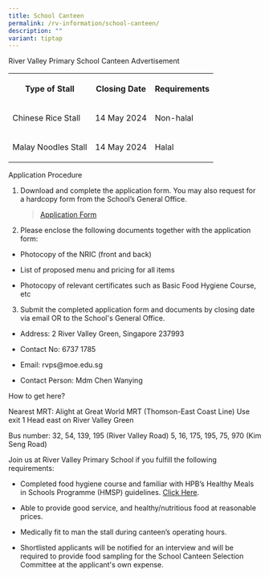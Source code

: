 ```yaml
---
title: School Canteen
permalink: /rv-information/school-canteen/
description: ""
variant: tiptap
---
```

<p>River Valley Primary School Canteen Advertisement</p>
<table>
<tbody>
<tr>
<th rowspan="1" colspan="1">
<p>Type of Stall</p>
</th>
<th rowspan="1" colspan="1">
<p>Closing Date</p>
</th>
<th rowspan="1" colspan="1">
<p>Requirements</p>
</th>
</tr>
<tr>
<td rowspan="1" colspan="1">
<p>Chinese Rice Stall</p>
</td>
<td rowspan="1" colspan="1">
<p>14 May 2024</p>
</td>
<td rowspan="1" colspan="1">
<p>Non-halal</p>
</td>
</tr>
<tr>
<td rowspan="1" colspan="1">
<p>Malay Noodles Stall</p>
</td>
<td rowspan="1" colspan="1">
<p>14 May 2024</p>
</td>
<td rowspan="1" colspan="1">
<p>Halal</p>
</td>
</tr>
</tbody>
</table>
<p>Application Procedure</p>
<ol data-tight="true" class="tight">
<li>
<p>Download and complete the application form. You may also request for a
hardcopy form from the School’s General Office.</p>
<p></p>
<blockquote>
<p><a href="/files/school canteen application form.pdf" rel="noopener noreferrer nofollow" target="_blank">Application Form</a>
</p>
</blockquote>
<p></p>
</li>
<li>
<p>Please enclose the following documents together with the application form:</p>
</li>
</ol>
<ul data-tight="true" class="tight">
<li>
<p>Photocopy of the NRIC (front and back)</p>
</li>
<li>
<p>List of proposed menu and pricing for all items</p>
</li>
<li>
<p>Photocopy of relevant certificates such as Basic Food Hygiene Course,
etc</p>
</li>
</ul>
<ol start="3" data-tight="true" class="tight">
<li>
<p>Submit the completed application form and documents by closing date via
email OR to the School's General Office.</p>
</li>
</ol>
<ul data-tight="true" class="tight">
<li>
<p>Address: 2 River Valley Green, Singapore 237993</p>
</li>
<li>
<p>Contact No: 6737 1785</p>
</li>
<li>
<p>Email: rvps@moe.edu.sg</p>
</li>
<li>
<p>Contact Person: Mdm Chen Wanying</p>
</li>
</ul>
<p></p>
<p>How to get here?</p>
<p>Nearest MRT: Alight at Great World MRT (Thomson-East Coast Line) Use exit
1 Head east on River Valley Green</p>
<p>Bus number: 32, 54, 139, 195 (River Valley Road) 5, 16, 175, 195, 75,
970 (Kim Seng Road)</p>
<p></p>
<p>Join us at River Valley Primary School if you fulfill the following requirements:</p>
<ul data-tight="true" class="tight">
<li>
<p>Completed food hygiene course and familiar with HPB’s Healthy Meals in
Schools Programme (HMSP) guidelines. <a href="https://www.hpb.gov.sg/schools/school-programmes/healthy-meals-in-schools-programme" rel="noopener noreferrer nofollow" target="_blank">Click Here</a>.</p>
</li>
<li>
<p>Able to provide good service, and healthy/nutritious food at reasonable
prices.</p>
</li>
<li>
<p>Medically fit to man the stall during canteen’s operating hours.</p>
</li>
<li>
<p>Shortlisted applicants will be notified for an interview and will be required
to provide food sampling for the School Canteen Selection Committee at
the applicant's own expense.</p>
</li>
</ul>
<p></p>